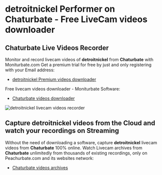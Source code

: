 # detroitnickel Performer on Chaturbate - Free LiveCam videos downloader

## Chaturbate Live Videos Recorder

Monitor and record livecam videos of **detroitnickel** from **Chaturbate** with Moniturbate.com
Get a premium trial for free by just and only registering with your Email address:
* [detroitnickel Premium videos downloader](https://moniturbate.com/request-demo-licence-key.html)

Free livecam videos downloader - Moniturbate Software:
* [Chaturbate videos downloader](https://moniturbate.com/moniturbate-download-software.html)

![detroitnickel livecam videos recorder](https://peachurnet.com/templates/moniturbate-software.png)


## Capture detroitnickel videos from the Cloud and watch your recordings on Streaming

Without the need of downloading a software, capture **detroitnickel** livecam videos from **Chaturbate** 100% online.
Watch Livecam archives from **Chaturbate** unlimitedly from thousands of existing recordings, only on Peachurbate.com and its websites network:
* [Chaturbate videos archives](https://peachurnet.com/)